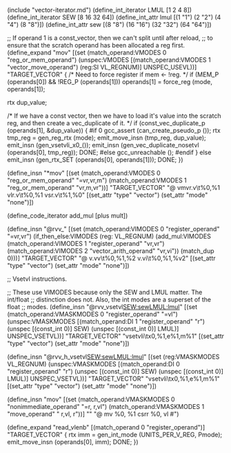 (include "vector-iterator.md")
(define_int_iterator LMUL [1 2 4 8])
(define_int_iterator SEW [8 16 32 64])
(define_int_attr lmul [(1 "1") (2 "2")  (4 "4")  (8 "8")])
(define_int_attr sew [(8 "8") (16 "16")  (32 "32")  (64 "64")])

;; If operand 1 is a const_vector, then we can't split until after reload,
;; to ensure that the scratch operand has been allocated a reg first.
(define_expand "mov<mode>"
  [(set (match_operand:VMODES 0 "reg_or_mem_operand")
	(unspec:VMODES
	  [(match_operand:VMODES 1 "vector_move_operand")
	   (reg:SI VL_REGNUM)]
	 UNSPEC_USEVL))]
  "TARGET_VECTOR"
{
  /* Need to force register if mem <- !reg.  */
  if (MEM_P (operands[0]) && !REG_P (operands[1]))
    operands[1] = force_reg (<MODE>mode, operands[1]);

  rtx dup_value;

  /* If we have a const vector, then we have to load it's value into the
     scratch reg, and then create a vec_duplicate of it.  */
  if (const_vec_duplicate_p (operands[1], &dup_value))
    {
#if 0
      gcc_assert (can_create_pseudo_p ());
      rtx tmp_reg = gen_reg_rtx (<VSUBMODE>mode);
      emit_move_insn (tmp_reg, dup_value);
      emit_insn (gen_vsetvli_x0_<vlmode>());
      emit_insn (gen_vec_duplicate<mode>_nosetvl (operands[0], tmp_reg));
      DONE;
#else
      gcc_unreachable ();
#endif
    }
  else
    emit_insn (gen_rtx_SET (operands[0], operands[1]));
  DONE;
})

(define_insn "*mov<mode>"
  [(set (match_operand:VMODES 0 "reg_or_mem_operand"  "=vr,vr,m")
	(match_operand:VMODES 1 "reg_or_mem_operand"  "vr,m,vr"))]
  "TARGET_VECTOR"
  "@
   vmv<lmul>r.v\t%0,%1
   vl<lmul>r.v\t%0,%1
   vs<lmul>r.v\t%1,%0"
  [(set_attr "type" "vector")
   (set_attr "mode" "none")])

(define_code_iterator add_mul [plus mult])

(define_insn "@rvv_<optab><mode>"
  [(set (match_operand:VIMODES 0 "register_operand" "=vr,vr")
        (if_then_else:VIMODES
	  (reg:<VCMPEQUIV> VL_REGNUM)
          (add_mul:VIMODES
            (match_operand:VIMODES 1 "register_operand" "vr,vr")
            (match_operand:VIMODES 2 "vector_arith_operand" "vr,vi"))
          (match_dup 0)))]
  "TARGET_VECTOR"
  "@
   v<insn>.vv\t%0,%1,%2
   v<insn>.vi\t%0,%1,%v2"
  [(set_attr "type" "vector")
   (set_attr "mode" "none")])

;; Vsetvl instructions.

;; These use VIMODES because only the SEW and LMUL matter.  The int/float
;; distinction does not.  Also, the int modes are a superset of the float
;; modes.
(define_insn "@rvv_vsetvl<mode><SEW:sew><LMUL:lmul>"
  [(set (match_operand:VMASKMODES 0 "register_operand" "=vl")
        (unspec:VMASKMODES [(match_operand:DI 1 "register_operand" "r")
			 (unspec [(const_int 0)] SEW)
			 (unspec [(const_int 0)] LMUL)] UNSPEC_VSETVL))]
  "TARGET_VECTOR"
  "vsetvli\tx0,%1,e%1,m%1"
  [(set_attr "type" "vector")
   (set_attr "mode" "none")])

(define_insn "@rvv_h_vsetvl<mode><SEW:sew><LMUL:lmul>"
  [(set (reg:VMASKMODES VL_REGNUM)
        (unspec:VMASKMODES [(match_operand:DI 0 "register_operand" "r")
			 (unspec [(const_int 0)] SEW)
			 (unspec [(const_int 0)] LMUL)] UNSPEC_VSETVL))]
  "TARGET_VECTOR"
  "vsetvli\tx0,%1,e%1,m%1"
  [(set_attr "type" "vector")
   (set_attr "mode" "none")])

(define_insn "mov<mode>"
  [(set (match_operand:VMASKMODES 0 "nonimmediate_operand" "=r, r,vl")
	(match_operand:VMASKMODES 1 "move_operand"         " r,vl, r"))]
  ""
  "@
   mv %0, %1
   csrr %0, vl
   #")

(define_expand "read_vlenb"
  [(match_operand 0 "register_operand")]
  "TARGET_VECTOR"
{
  rtx imm = gen_int_mode (UNITS_PER_V_REG, Pmode);
    emit_move_insn (operands[0], imm);
  DONE;
})
